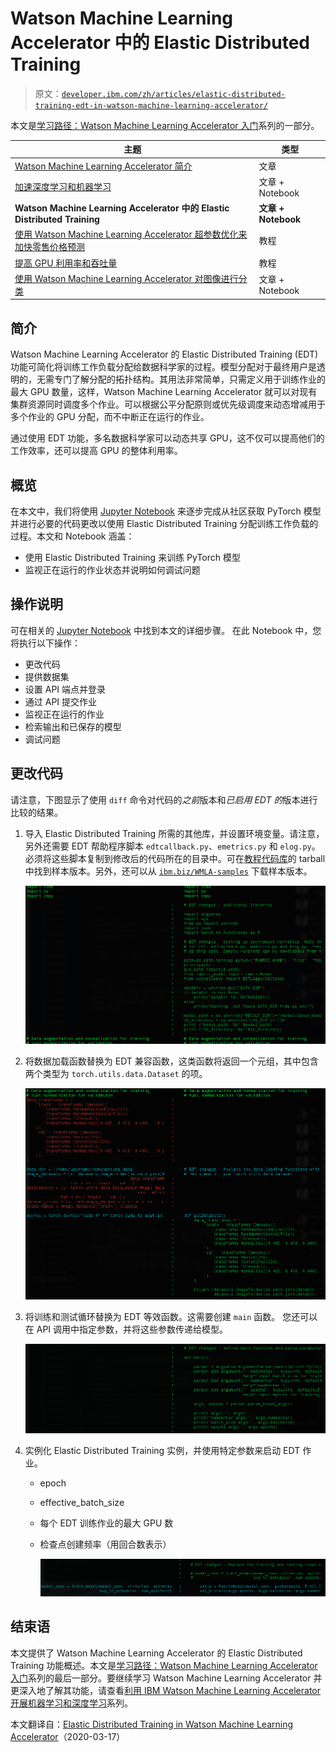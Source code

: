 # Watson Machine Learning Accelerator 中的 Elastic Distributed Training

> 原文：[`developer.ibm.com/zh/articles/elastic-distributed-training-edt-in-watson-machine-learning-accelerator/`](https://developer.ibm.com/zh/articles/elastic-distributed-training-edt-in-watson-machine-learning-accelerator/)

本文是[学习路径：Watson Machine Learning Accelerator 入门](https://developer.ibm.com/zh/series/learning-path-get-started-with-watson-machine-learning-accelerator/)系列的一部分。

| 主题 | 类型 |
| --- | --- |
| [Watson Machine Learning Accelerator 简介](https://developer.ibm.com/zh/articles/introduction-to-watson-machine-learning-accelerator) | 文章 |
| [加速深度学习和机器学习](https://developer.ibm.com/zh/articles/accelerate-dl-with-wmla-and-cp4d/) | 文章 + Notebook |
| **Watson Machine Learning Accelerator 中的 Elastic Distributed Training** | **文章 + Notebook** |
| [使用 Watson Machine Learning Accelerator 超参数优化来加快零售价格预测](https://developer.ibm.com/zh/tutorials/expedite-price-prediction-with-watson-ml-accelerator-hyperparameter-tuning) | 教程 |
| [提高 GPU 利用率和吞吐量](https://developer.ibm.com/zh/tutorials/drive-higher-gpu-utilization-and-throughput-with-watson-machine-learning-accelerator/) | 教程 |
| [使用 Watson Machine Learning Accelerator 对图像进行分类](https://developer.ibm.com/zh/articles/classify-images-with-watson-machine-learning-accelerator) | 文章 + Notebook |

## 简介

Watson Machine Learning Accelerator 的 Elastic Distributed Training (EDT) 功能可简化将训练工作负载分配给数据科学家的过程。模型分配对于最终用户是透明的，无需专门了解分配的拓扑结构。其用法非常简单，只需定义用于训练作业的最大 GPU 数量，这样，Watson Machine Learning Accelerator 就可以对现有集群资源同时调度多个作业。可以根据公平分配原则或优先级调度来动态增减用于多个作业的 GPU 分配，而不中断正在运行的作业。

通过使用 EDT 功能，多名数据科学家可以动态共享 GPU，这不仅可以提高他们的工作效率，还可以提高 GPU 的整体利用率。

## 概览

在本文中，我们将使用 [Jupyter Notebook](https://github.com/IBM/wmla-assets/blob/master/WMLA-learning-journey/elastic-distributed-training-module/elastic_distributed_training_demonstration.ipynb) 来逐步完成从社区获取 PyTorch 模型并进行必要的代码更改以使用 Elastic Distributed Training 分配训练工作负载的过程。本文和 Notebook 涵盖：

*   使用 Elastic Distributed Training 来训练 PyTorch 模型
*   监视正在运行的作业状态并说明如何调试问题

## 操作说明

可在相关的 [Jupyter Notebook](https://github.com/IBM/wmla-assets/blob/master/WMLA-learning-journey/elastic-distributed-training-module/elastic_distributed_training_demonstration.ipynb) 中找到本文的详细步骤。 在此 Notebook 中，您将执行以下操作：

*   更改代码
*   提供数据集
*   设置 API 端点并登录
*   通过 API 提交作业
*   监视正在运行的作业
*   检索输出和已保存的模型
*   调试问题

## 更改代码

请注意，下图显示了使用 `diff` 命令对代码的*之前*版本和*已启用 EDT 的*版本进行比较的结果。

1.  导入 Elastic Distributed Training 所需的其他库，并设置环境变量。请注意，另外还需要 EDT 帮助程序脚本 `edtcallback.py`、`emetrics.py` 和 `elog.py`。必须将这些脚本复制到修改后的代码所在的目录中。可在[教程代码库](https://github.com/IBM/wmla-assets/blob/master/WMLA-learning-journey/elastic-distributed-training-module/)的 tarball 中找到样本版本。另外，还可以从 [`ibm.biz/WMLA-samples`](http://ibm.biz/WMLA-samples) 下载样本版本。

    ![添加其他库](img/91548da772e0e828924b03323814c6c5.png)

2.  将数据加载函数替换为 EDT 兼容函数，这类函数将返回一个元组，其中包含两个类型为 `torch.utils.data.Dataset` 的项。

    ![替换数据加载函数](img/2b68bade57d72b15701259b289356297.png)

3.  将训练和测试循环替换为 EDT 等效函数。这需要创建 `main` 函数。 您还可以在 API 调用中指定参数，并将这些参数传递给模型。

    ![替换训练和测试](img/71c54780e102df259c88325627ccbc16.png)

4.  实例化 Elastic Distributed Training 实例，并使用特定参数来启动 EDT 作业。

    *   epoch
    *   effective_batch_size
    *   每个 EDT 训练作业的最大 GPU 数
    *   检查点创建频率（用回合数表示）

        ![实例化 EDT 实例](img/f4992516402864e1d1ef9df557410752.png)

## 结束语

本文提供了 Watson Machine Learning Accelerator 的 Elastic Distributed Training 功能概述。本文是[学习路径：Watson Machine Learning Accelerator 入门](https://developer.ibm.com/zh/series/learning-path-get-started-with-watson-machine-learning-accelerator/)系列的最后一部分。要继续学习 Watson Machine Learning Accelerator 并更深入地了解其功能，请查看[利用 IBM Watson Machine Learning Accelerator 开展机器学习和深度学习](https://developer.ibm.com/zh/series/learn-watson-machine-learning-accelerator/)系列。

本文翻译自：[Elastic Distributed Training in Watson Machine Learning Accelerator](https://developer.ibm.com/articles/elastic-distributed-training-edt-in-watson-machine-learning-accelerator/)（2020-03-17）